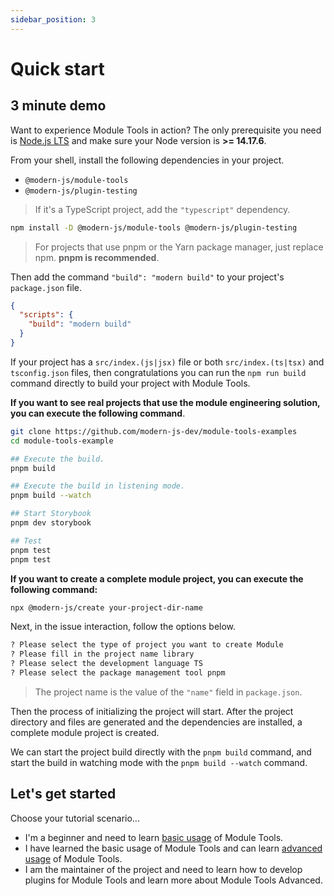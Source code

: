 ```yaml
---
sidebar_position: 3
---
```


# Quick start

## 3 minute demo

Want to experience Module Tools in action? The only prerequisite you need is [Node.js LTS](https://github.com/nodejs/Release) and make sure your Node version is **>= 14.17.6**.

From your shell, install the following dependencies in your project.

- `@modern-js/module-tools`
- `@modern-js/plugin-testing`

> If it's a TypeScript project, add the `"typescript"` dependency.

```bash
npm install -D @modern-js/module-tools @modern-js/plugin-testing
```

> For projects that use pnpm or the Yarn package manager, just replace npm. **pnpm is recommended**.

Then add the command `"build": "modern build"` to your project's `package.json` file.

```json
{
  "scripts": {
    "build": "modern build"
  }
}
```

If your project has a `src/index.(js|jsx)` file or both `src/index.(ts|tsx)` and `tsconfig.json` files, then congratulations you can run the `npm run build` command directly to build your project with Module Tools.

**If you want to see real projects that use the module engineering solution, you can execute the following command**.

```bash
git clone https://github.com/modern-js-dev/module-tools-examples
cd module-tools-example

## Execute the build.
pnpm build

## Execute the build in listening mode.
pnpm build --watch

## Start Storybook
pnpm dev storybook

## Test
pnpm test
pnpm test
```

**If you want to create a complete module project, you can execute the following command:**

```bash
npx @modern-js/create your-project-dir-name
```

Next, in the issue interaction, follow the options below.

```bash
? Please select the type of project you want to create Module
? Please fill in the project name library
? Please select the development language TS
? Please select the package management tool pnpm
```

> The project name is the value of the `"name"` field in `package.json`.

Then the process of initializing the project will start. After the project directory and files are generated and the dependencies are installed, a complete module project is created.

We can start the project build directly with the `pnpm build` command, and start the build in watching mode with the `pnpm build --watch` command.

## Let's get started

Choose your tutorial scenario...

- I'm a beginner and need to learn [basic usage](/en/guide/before-getting-started) of Module Tools.
- I have learned the basic usage of Module Tools and can learn [advanced usage](/en/guide/before-getting-started) of Module Tools.
- I am the maintainer of the project and need to learn how to develop plugins for Module Tools and learn more about Module Tools Advanced.
